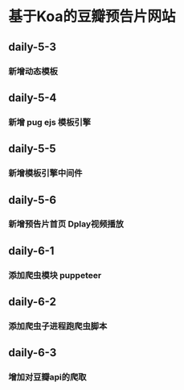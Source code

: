 <!--
 * @Author: xuhj
 * @Date: 2019-12-04 17:37:09
 * @LastEditTime: 2019-12-09 19:03:25
 * @Description: 
 -->
# 基于Koa的豆瓣预告片网站
## daily-5-3
### 新增动态模板
## daily-5-4
### 新增 pug  ejs 模板引擎 
## daily-5-5
### 新增模板引擎中间件
## daily-5-6
### 新增预告片首页 Dplay视频播放
## daily-6-1
### 添加爬虫模块 puppeteer
## daily-6-2
### 添加爬虫子进程跑爬虫脚本
## daily-6-3
### 增加对豆瓣api的爬取